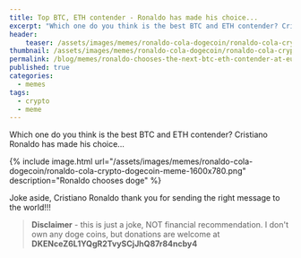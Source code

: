 ```yaml
---
title: Top BTC, ETH contender - Ronaldo has made his choice...
excerpt: "Which one do you think is the best BTC and ETH contender? Cristiano Ronaldo has made his choice..."
header:
    teaser: /assets/images/memes/ronaldo-cola-dogecoin/ronaldo-cola-crypto-dogecoin-meme-800x390.png
thumbnail: /assets/images/memes/ronaldo-cola-dogecoin/ronaldo-cola-crypto-dogecoin-meme-800x390.png  
permalink: /blog/memes/ronaldo-chooses-the-next-btc-eth-contender-at-euro-2021
published: true
categories:
  - memes
tags:
  - crypto
  - meme
---
```


Which one do you think is the best BTC and ETH contender? Cristiano Ronaldo has made his choice...

{% include image.html url="/assets/images/memes/ronaldo-cola-dogecoin/ronaldo-cola-crypto-dogecoin-meme-1600x780.png" description="Ronaldo chooses doge" %}

Joke aside, Cristiano Ronaldo thank you for sending the right message to the world!!!

> **Disclaimer** - this is just a joke, NOT financial recommendation.
> I don't own any doge coins, but donations are welcome at **DKENceZ6L1YQgR2TvySCjJhQ87r84ncby4**